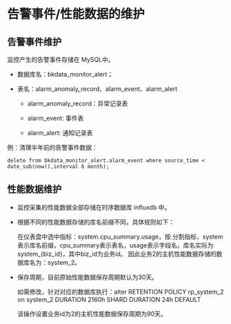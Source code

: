 # 告警事件/性能数据的维护

## 告警事件维护

监控产生的告警事件存储在 MySQL中。

- 数据库名：bkdata_monitor_alert；

- 表名：alarm_anomaly_record、alarm_event、alarm_alert

  * alarm_anomaly_record：异常记录表

  * alarm_event: 事件表

  * alarm_alert: 通知记录表

例：清理半年前的告警事件数据：

`delete from bkdata_monitor_alert.alarm_event where source_time < date_sub(now(),interval 6 month);`

## 性能数据维护

- 监控采集的性能数据全部存储在时序数据库 influxdb 中。

- 根据不同的性能数据存储的库名前缀不同，具体规则如下：

    在仪表盘中选中指标：system.cpu_summary.usage，按.分割指标，system表示库名前缀，cpu_summary表示表名，usage表示字段名。库名实际为system_{biz_id}，其中biz_id为业务id。
    因此业务2的主机性能数据存储的数据库名为：system_2。

- 保存周期，目前原始性能数据保存周期默认为30天。

    如需修改，针对对应的数据库执行：alter RETENTION POLICY rp_system_2 on system_2 DURATION 2160h SHARD DURATION 24h DEFAULT
    
    该操作设置业务id为2的主机性能数据保存周期为90天。
